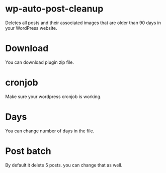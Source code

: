 # wp-auto-post-cleanup

Deletes all posts and their associated images that are older than 90 days in your WordPress website.

# Download

You can download plugin zip file.

# cronjob

Make sure your wordpress cronjob is working. 

# Days

You can change number of days in the file.

# Post batch

By default it delete 5 posts. you can change that as well.

